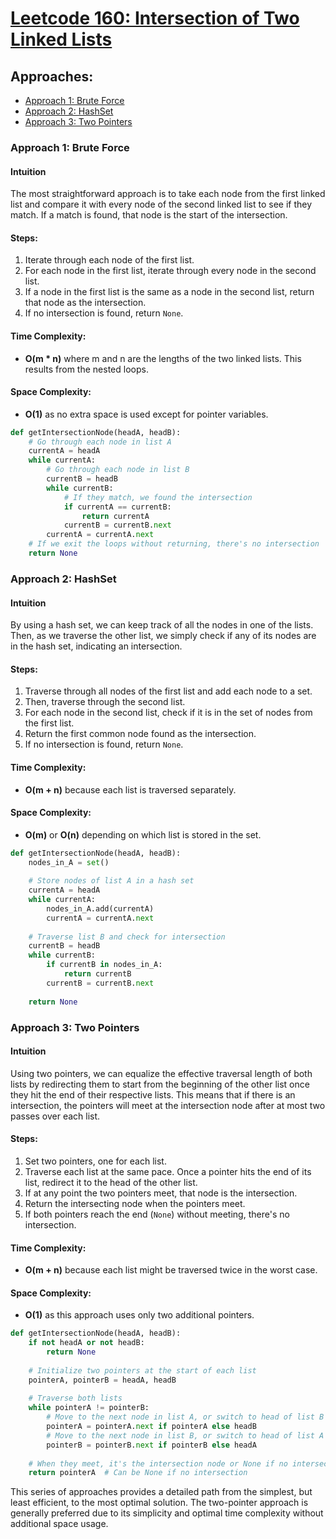 # [Leetcode 160: Intersection of Two Linked Lists](https://leetcode.com/problems/intersection-of-two-linked-lists/)

## Approaches:
- [Approach 1: Brute Force](#approach-1-brute-force)
- [Approach 2: HashSet](#approach-2-hashset)
- [Approach 3: Two Pointers](#approach-3-two-pointers)

### Approach 1: Brute Force

#### Intuition
The most straightforward approach is to take each node from the first linked list and compare it with every node of the second linked list to see if they match. If a match is found, that node is the start of the intersection.

#### Steps:
1. Iterate through each node of the first list.
2. For each node in the first list, iterate through every node in the second list.
3. If a node in the first list is the same as a node in the second list, return that node as the intersection.
4. If no intersection is found, return `None`.

#### Time Complexity:
- **O(m * n)** where m and n are the lengths of the two linked lists. This results from the nested loops.

#### Space Complexity:
- **O(1)** as no extra space is used except for pointer variables.

```python
def getIntersectionNode(headA, headB):
    # Go through each node in list A
    currentA = headA
    while currentA:
        # Go through each node in list B
        currentB = headB
        while currentB:
            # If they match, we found the intersection
            if currentA == currentB:
                return currentA
            currentB = currentB.next
        currentA = currentA.next
    # If we exit the loops without returning, there's no intersection
    return None
```

### Approach 2: HashSet

#### Intuition
By using a hash set, we can keep track of all the nodes in one of the lists. Then, as we traverse the other list, we simply check if any of its nodes are in the hash set, indicating an intersection.

#### Steps:
1. Traverse through all nodes of the first list and add each node to a set.
2. Then, traverse through the second list.
3. For each node in the second list, check if it is in the set of nodes from the first list.
4. Return the first common node found as the intersection.
5. If no intersection is found, return `None`.

#### Time Complexity:
- **O(m + n)** because each list is traversed separately.

#### Space Complexity:
- **O(m)** or **O(n)** depending on which list is stored in the set.

```python
def getIntersectionNode(headA, headB):
    nodes_in_A = set()
    
    # Store nodes of list A in a hash set
    currentA = headA
    while currentA:
        nodes_in_A.add(currentA)
        currentA = currentA.next
    
    # Traverse list B and check for intersection
    currentB = headB
    while currentB:
        if currentB in nodes_in_A:
            return currentB
        currentB = currentB.next
    
    return None
```

### Approach 3: Two Pointers

#### Intuition
Using two pointers, we can equalize the effective traversal length of both lists by redirecting them to start from the beginning of the other list once they hit the end of their respective lists. This means that if there is an intersection, the pointers will meet at the intersection node after at most two passes over each list.

#### Steps:
1. Set two pointers, one for each list.
2. Traverse each list at the same pace. Once a pointer hits the end of its list, redirect it to the head of the other list.
3. If at any point the two pointers meet, that node is the intersection.
4. Return the intersecting node when the pointers meet.
5. If both pointers reach the end (`None`) without meeting, there's no intersection.

#### Time Complexity:
- **O(m + n)** because each list might be traversed twice in the worst case.

#### Space Complexity:
- **O(1)** as this approach uses only two additional pointers.

```python
def getIntersectionNode(headA, headB):
    if not headA or not headB:
        return None
    
    # Initialize two pointers at the start of each list
    pointerA, pointerB = headA, headB
    
    # Traverse both lists
    while pointerA != pointerB:
        # Move to the next node in list A, or switch to head of list B
        pointerA = pointerA.next if pointerA else headB
        # Move to the next node in list B, or switch to head of list A
        pointerB = pointerB.next if pointerB else headA
    
    # When they meet, it's the intersection node or None if no intersection
    return pointerA  # Can be None if no intersection
```

This series of approaches provides a detailed path from the simplest, but least efficient, to the most optimal solution. The two-pointer approach is generally preferred due to its simplicity and optimal time complexity without additional space usage.

